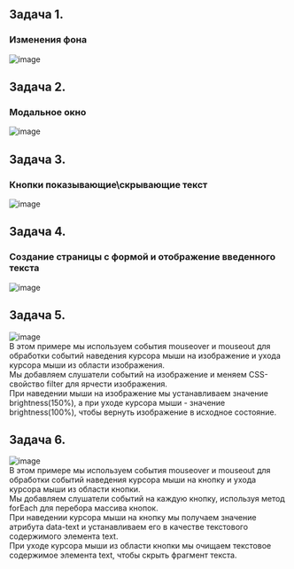 ## Задача 1.   
### Изменения фона  
![image](https://user-images.githubusercontent.com/113675674/221540626-724e0e00-f794-430d-a636-2ed497f8170c.png)  

## Задача 2.   
### Модальное окно  

![image](https://user-images.githubusercontent.com/113675674/221542554-2498b9a6-b576-4890-9e3c-4bda4bc52117.png)  

## Задача 3.   
### Кнопки показывающие\скрывающие текст  

![image](https://user-images.githubusercontent.com/113675674/221579257-b48de727-a880-4c64-ab01-fdc7ffb00279.png)  

## Задача 4.   
### Создание страницы с формой и отображение введенного текста    

![image](https://user-images.githubusercontent.com/113675674/221582411-b455bac8-bf5d-4932-a633-1bf53100abea.png)

## Задача 5.   
![image](https://user-images.githubusercontent.com/113675674/231224392-836df82f-ecdd-4306-ac90-17e77515a53d.png)  
В этом примере мы используем события mouseover и mouseout для обработки событий наведения курсора мыши на изображение и ухода курсора мыши из области изображения.   
Мы добавляем слушатели событий на изображение и меняем CSS-свойство filter для ярчести изображения.   
При наведении мыши на изображение мы устанавливаем значение brightness(150%), а при уходе курсора мыши - значение brightness(100%), чтобы вернуть изображение в исходное состояние.  

## Задача 6.   
![image](https://user-images.githubusercontent.com/113675674/231224586-8760079f-83f3-4d98-8897-ccb55b77b817.png)  
В этом примере мы используем события mouseover и mouseout для обработки событий наведения курсора мыши на кнопку и ухода курсора мыши из области кнопки.  
Мы добавляем слушатели событий на каждую кнопку, используя метод forEach для перебора массива кнопок.  
При наведении курсора мыши на кнопку мы получаем значение атрибута data-text и устанавливаем его в качестве текстового содержимого элемента text.  
При уходе курсора мыши из области кнопки мы очищаем текстовое содержимое элемента text, чтобы скрыть фрагмент текста.  
